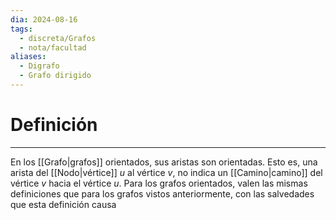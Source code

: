 ```yaml
---
dia: 2024-08-16
tags:
  - discreta/Grafos
  - nota/facultad
aliases:
  - Digrafo
  - Grafo dirigido
---
```

# Definición
---
En los [[Grafo|grafos]] orientados, sus aristas son orientadas. Esto es, una arista del [[Nodo|vértice]] $u$ al vértice $v$, no indica un [[Camino|camino]] del vértice $v$ hacia el vértice $u$. Para los grafos orientados, valen las mismas definiciones que para los grafos vistos anteriormente, con las salvedades que esta definición causa